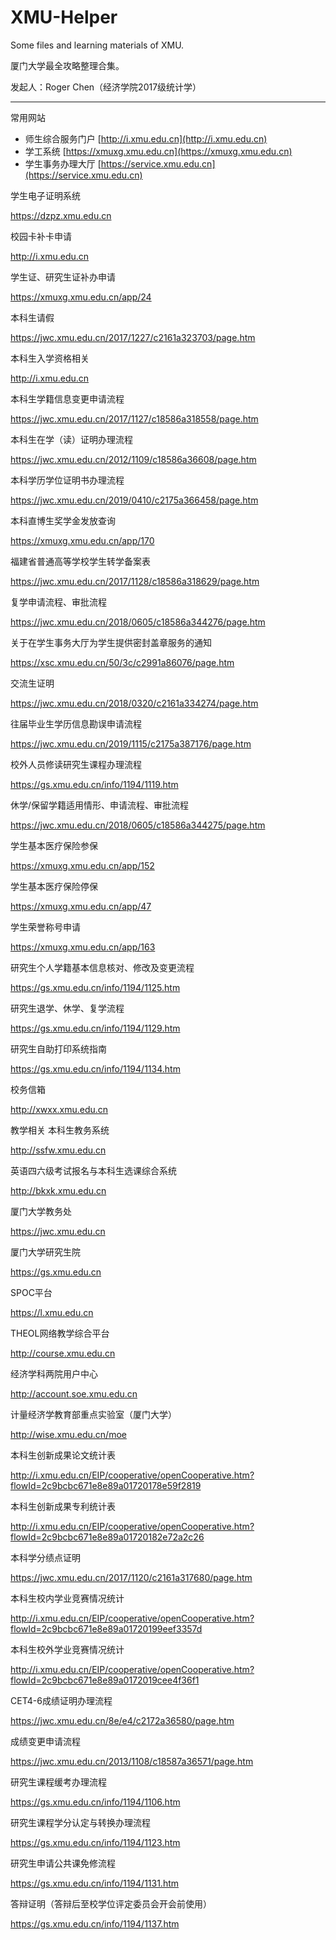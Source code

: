 # XMU-Helper
Some files and learning materials of XMU.

厦门大学最全攻略整理合集。

发起人：Roger Chen（经济学院2017级统计学）

-----

常用网站

- 师生综合服务门户 [http://i.xmu.edu.cn](http://i.xmu.edu.cn)
- 学工系统 [https://xmuxg.xmu.edu.cn](https://xmuxg.xmu.edu.cn)
- 学生事务办理大厅 [https://service.xmu.edu.cn](https://service.xmu.edu.cn)

学生电子证明系统

https://dzpz.xmu.edu.cn

校园卡补卡申请

http://i.xmu.edu.cn

学生证、研究生证补办申请

https://xmuxg.xmu.edu.cn/app/24

本科生请假

https://jwc.xmu.edu.cn/2017/1227/c2161a323703/page.htm

本科生入学资格相关

http://i.xmu.edu.cn

本科生学籍信息变更申请流程

https://jwc.xmu.edu.cn/2017/1127/c18586a318558/page.htm

本科生在学（读）证明办理流程

https://jwc.xmu.edu.cn/2012/1109/c18586a36608/page.htm

本科学历学位证明书办理流程

https://jwc.xmu.edu.cn/2019/0410/c2175a366458/page.htm

本科直博生奖学金发放查询

https://xmuxg.xmu.edu.cn/app/170

福建省普通高等学校学生转学备案表

https://jwc.xmu.edu.cn/2017/1128/c18586a318629/page.htm

复学申请流程、审批流程

https://jwc.xmu.edu.cn/2018/0605/c18586a344276/page.htm

关于在学生事务大厅为学生提供密封盖章服务的通知

https://xsc.xmu.edu.cn/50/3c/c2991a86076/page.htm

交流生证明

https://jwc.xmu.edu.cn/2018/0320/c2161a334274/page.htm

往届毕业生学历信息勘误申请流程

https://jwc.xmu.edu.cn/2019/1115/c2175a387176/page.htm

校外人员修读研究生课程办理流程

https://gs.xmu.edu.cn/info/1194/1119.htm

休学/保留学籍适用情形、申请流程、审批流程

https://jwc.xmu.edu.cn/2018/0605/c18586a344275/page.htm

学生基本医疗保险参保

https://xmuxg.xmu.edu.cn/app/152

学生基本医疗保险停保

https://xmuxg.xmu.edu.cn/app/47

学生荣誉称号申请

https://xmuxg.xmu.edu.cn/app/163

研究生个人学籍基本信息核对、修改及变更流程

https://gs.xmu.edu.cn/info/1194/1125.htm

研究生退学、休学、复学流程

https://gs.xmu.edu.cn/info/1194/1129.htm

研究生自助打印系统指南

https://gs.xmu.edu.cn/info/1194/1134.htm

校务信箱

http://xwxx.xmu.edu.cn

教学相关
本科生教务系统

http://ssfw.xmu.edu.cn

英语四六级考试报名与本科生选课综合系统

http://bkxk.xmu.edu.cn

厦门大学教务处

https://jwc.xmu.edu.cn

厦门大学研究生院

https://gs.xmu.edu.cn

SPOC平台

https://l.xmu.edu.cn

THEOL网络教学综合平台

http://course.xmu.edu.cn

经济学科两院用户中心

http://account.soe.xmu.edu.cn

计量经济学教育部重点实验室（厦门大学）

http://wise.xmu.edu.cn/moe

本科生创新成果论文统计表

http://i.xmu.edu.cn/EIP/cooperative/openCooperative.htm?flowId=2c9bcbc671e8e89a01720178e59f2819

本科生创新成果专利统计表

http://i.xmu.edu.cn/EIP/cooperative/openCooperative.htm?flowId=2c9bcbc671e8e89a01720182e72a2c26

本科学分绩点证明

https://jwc.xmu.edu.cn/2017/1120/c2161a317680/page.htm

本科生校内学业竞赛情况统计

http://i.xmu.edu.cn/EIP/cooperative/openCooperative.htm?flowId=2c9bcbc671e8e89a01720199eef3357d

本科生校外学业竞赛情况统计

http://i.xmu.edu.cn/EIP/cooperative/openCooperative.htm?flowId=2c9bcbc671e8e89a0172019cee4f36f1

CET4-6成绩证明办理流程

https://jwc.xmu.edu.cn/8e/e4/c2172a36580/page.htm

成绩变更申请流程

https://jwc.xmu.edu.cn/2013/1108/c18587a36571/page.htm

研究生课程缓考办理流程

https://gs.xmu.edu.cn/info/1194/1106.htm

研究生课程学分认定与转换办理流程

https://gs.xmu.edu.cn/info/1194/1123.htm

研究生申请公共课免修流程

https://gs.xmu.edu.cn/info/1194/1131.htm

答辩证明（答辩后至校学位评定委员会开会前使用）

https://gs.xmu.edu.cn/info/1194/1137.htm
